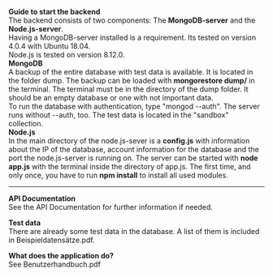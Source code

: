 **Guide to start the backend**  
The backend consists of two components: The **MongoDB-server** and the **Node.js-server**.  
Having a MongoDB-server installed is a requirement. Its tested on version 4.0.4 with Ubuntu 18.04.  
Node.js is tested on version 8.12.0.  
**MongoDB**  
A backup of the entire database with test data is available. It is located in the folder dump.
The backup can be loaded with **mongorestore dump/** in the terminal. The terminal must be in the directory of the dump folder. It should be an empty database or one with not important data.  
To run the database with authentication, type "mongod --auth". The server runs without --auth, too.
The test data is located in the "sandbox" collection.  
**Node.js**  
In the main directory of the node.js-sever is a **config.js** with information about the IP of the database, account information for the database and the port the node.js-server is running on. The server can be started with **node app.js** with the terminal inside the directory of app.js. The first time, and only once, you have to run **npm install** to install all used modules.  
  ___
**API Documentation**  
See the API Documentation for further information if needed.  
  
**Test data**  
There are already some test data in the database. A list of them is included in Beispieldatensätze.pdf.  

**What does the application do?**  
See Benutzerhandbuch.pdf